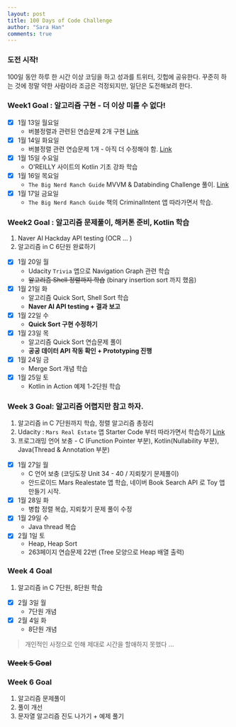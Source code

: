 ```yaml
---
layout: post
title: 100 Days of Code Challenge
author: "Sara Han"
comments: true
---
```


### 도전 시작!
100일 동안 하루 한 시간 이상 코딩을 하고 성과를 트위터, 깃헙에 공유한다. 꾸준히 하는 것에 정말 약한 사람이라 조금은 걱정되지만, 일단은 도전해보려 한다.

### Week1 Goal : 알고리즘 구현 - 더 이상 미룰 수 없다!
- [X] 1월 13일 월요일
  * 버블정렬과 관련된 연습문제 2개 구현 [Link](https://github.com/SaraHan774/algorithms_c/blob/master/today_i_learned/20200113.md)
- [X] 1월 14일 화요일
  * 버블정렬 관련 연습문제 1개 - 아직 더 수정해야 함. [Link](https://github.com/SaraHan774/algorithms_c/blob/master/today_i_learned/20200114.md)
- [X] 1월 15일 수요일
  * O'REILLY 사이트의 Kotlin 기초 강좌 학습
- [X] 1월 16일 목요일
  * `The Big Nerd Ranch Guide` MVVM & Databinding Challenge 풀이. [Link](https://github.com/SaraHan774/BeatBox)
- [X] 1월 17일 금요일
  * `The Big Nerd Ranch Guide` 책의 CriminalIntent 앱 따라가면서 학습.

### Week2 Goal : 알고리즘 문제풀이, 해커톤 준비, Kotlin 학습
1. Naver AI Hackday API testing (OCR ... )
2. 알고리즘 in C 6단원 완료하기

- [X] 1월 20일 월
   * Udacity `Trivia` 앱으로 Navigation Graph 관련 학습
   * ~~알고리즘 Shell 정렬까지 학습~~ (binary insertion sort 까지 했음)
- [X] 1월 21일 화
  * 알고리즘 Quick Sort, Shell Sort 학습
  * **Naver AI API testing + 결과 보고**
- [X] 1월 22일 수
  * **Quick Sort 구현 수정하기**
- [X] 1월 23일 목
  * 알고리즘 Quick Sort 연습문제 풀이
  * **공공 데이터 API 작동 확인 + Prototyping 진행**
- [X] 1월 24일 금
  * Merge Sort 개념 학습
- [X] 1월 25일 토
  * Kotlin in Action 예제 1-2단원 학습

### Week 3 Goal: 알고리즘 어렵지만 참고 하자.
1. 알고리즘 in C 7단원까지 학습, 정렬 알고리즘 총정리
2. Udacity : `Mars Real Estate` 앱 Starter Code 부터 따라가면서 학습하기 [Link](https://github.com/udacity/andfun-kotlin-mars-real-estate/tree/Step.01-Exercise-Making-Mars-Web-Service-Contact)
3. 프로그래밍 언어 보충 - C (Function Pointer 부분), Kotlin(Nullability 부분), Java(Thread & Annotation 부분)

- [X] 1월 27일 월
  * C 언어 보충 (코딩도장 Unit 34 - 40 / 지뢰찾기 문제풀이)
  * 안드로이드 Mars Realestate 앱 학습, 네이버 Book Search API 로 Toy 앱 만들기 시작.
- [X] 1월 28일 화
  * 병합 정렬 복습, 지뢰찾기 문제 풀이 수정
- [X] 1월 29일 수
  * Java thread 복습
- [X] 2월 1일 토
  * Heap, Heap Sort
  * 263페이지 연습문제 22번 (Tree 모양으로 Heap 배열 출력)

### Week 4 Goal
1. 알고리즘 in C 7단원, 8단원 학습

- [X] 2월 3일 월
  * 7단원 개념
- [X] 2월 4일 화
  * 8단원 개념

> 개인적인 사정으로 인해 제대로 시간을 할애하지 못했다 ...

### ~~Week 5 Goal~~

### Week 6 Goal
1. 알고리즘 문제풀이
2. 풀이 개선
3. 문자열 알고리즘 진도 나가기 + 예제 풀기 
